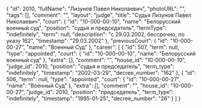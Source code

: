 {
    "id": 2010,
    "fullName": "Лизунов Павел Николаевич",
    "photoURL": "",
    "tags": [],
    "comment": "",
    "layout": "judge",
    "title": "Судья Лизунов Павел Николаевич",
    "court": {
        "id": "10-000-00-10",
        "name": "Белорусский военный суд",
        "position": "судья и председатель",
        "termType": "indefinitely",
        "term": null,
        "description": "c 29.03.2002, бессрочно, по указу 162",
        "timestamp": "29.03.2002"
    },
    "previousCourt": {
        "id": "10-000-00-27",
        "name": "Военный Суд"
    },
    "career": [
        {
            "id": 507,
            "term": null,
            "type": "appointed",
            "court": {
                "id": "10-000-00-10",
                "name": "Белорусский военный суд"
            },
            "extra": [],
            "comment": "",
            "house_id": "10-000-00-10",
            "judge_id": 2010,
            "position": "судья и председатель",
            "term_type": "indefinitely",
            "timestamp": "2002-03-29",
            "decree_number": "162"
        },
        {
            "id": 506,
            "term": null,
            "type": "appointed",
            "court": {
                "id": "10-000-00-27",
                "name": "Военный Суд"
            },
            "extra": [],
            "comment": "",
            "house_id": "10-000-00-27",
            "judge_id": 2010,
            "position": "председатель",
            "term_type": "indefinitely",
            "timestamp": "1995-01-25",
            "decree_number": "26"
        }
    ]
}